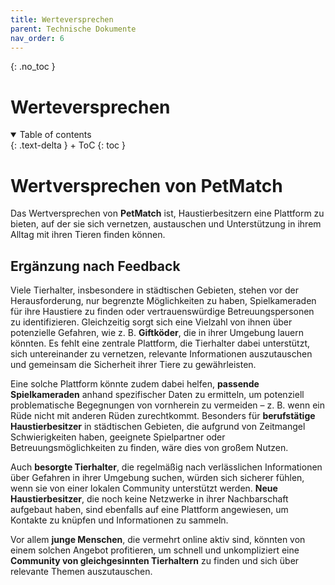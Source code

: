 ```yaml
---
title: Werteversprechen
parent: Technische Dokumente
nav_order: 6
---
```


{: .no_toc }
# Werteversprechen

<details open markdown="block">
{: .text-delta }
<summary>Table of contents</summary>
+ ToC
{: toc }
</details>

# Wertversprechen von PetMatch

Das Wertversprechen von **PetMatch** ist, Haustierbesitzern eine Plattform zu bieten, auf der sie sich vernetzen, austauschen und Unterstützung in ihrem Alltag mit ihren Tieren finden können.

## Ergänzung nach Feedback

Viele Tierhalter, insbesondere in städtischen Gebieten, stehen vor der Herausforderung, nur begrenzte Möglichkeiten zu haben, Spielkameraden für ihre Haustiere zu finden oder vertrauenswürdige Betreuungspersonen zu identifizieren. Gleichzeitig sorgt sich eine Vielzahl von ihnen über potenzielle Gefahren, wie z. B. **Giftköder**, die in ihrer Umgebung lauern könnten. Es fehlt eine zentrale Plattform, die Tierhalter dabei unterstützt, sich untereinander zu vernetzen, relevante Informationen auszutauschen und gemeinsam die Sicherheit ihrer Tiere zu gewährleisten.

Eine solche Plattform könnte zudem dabei helfen, **passende Spielkameraden** anhand spezifischer Daten zu ermitteln, um potenziell problematische Begegnungen von vornherein zu vermeiden – z. B. wenn ein Rüde nicht mit anderen Rüden zurechtkommt. Besonders für **berufstätige Haustierbesitzer** in städtischen Gebieten, die aufgrund von Zeitmangel Schwierigkeiten haben, geeignete Spielpartner oder Betreuungsmöglichkeiten zu finden, wäre dies von großem Nutzen.

Auch **besorgte Tierhalter**, die regelmäßig nach verlässlichen Informationen über Gefahren in ihrer Umgebung suchen, würden sich sicherer fühlen, wenn sie von einer lokalen Community unterstützt werden. **Neue Haustierbesitzer**, die noch keine Netzwerke in ihrer Nachbarschaft aufgebaut haben, sind ebenfalls auf eine Plattform angewiesen, um Kontakte zu knüpfen und Informationen zu sammeln.

Vor allem **junge Menschen**, die vermehrt online aktiv sind, könnten von einem solchen Angebot profitieren, um schnell und unkompliziert eine **Community von gleichgesinnten Tierhaltern** zu finden und sich über relevante Themen auszutauschen.
